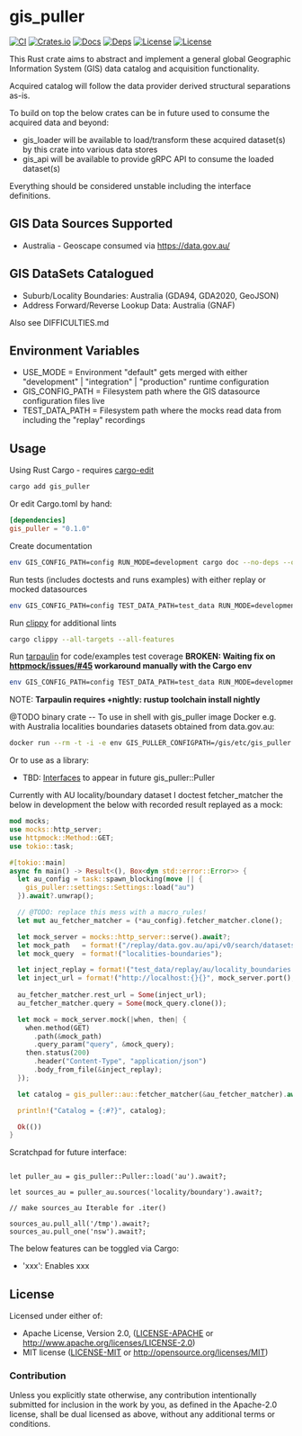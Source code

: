 gis_puller
==========

[![CI](https://github.com/pinkforest/gis_puller/actions/workflows/CI.yml/badge.svg)](https://github.com/pinkforest/gis_puller/actions/workflows/CI.yml)
[![Crates.io](http://meritbadge.herokuapp.com/gis_puller)](https://crates.io/crates/gis_puller)
[![Docs](https://docs.rs/gis_puller/badge.svg)](https://docs.rs/gis_puller)
[![Deps](https://deps.rs/repo/github/pinkforest/gis_puller/status.svg)](https://deps.rs/repo/github/pinkforest/gispuller)
[![License](https://img.shields.io/badge/License-Apache%202.0-blue.svg)](https://opensource.org/licenses/Apache-2.0)
[![License](https://img.shields.io/badge/License-MIT-yellow.svg)](https://opensource.org/licenses/MIT)

This Rust crate aims to abstract and implement a general global Geographic Information System (GIS) data catalog and acquisition functionality.

Acquired catalog will follow the data provider derived structural separations as-is.

To build on top the below crates can be in future used to consume the acquired data and beyond:

- gis_loader will be available to load/transform these acquired dataset(s) by this crate into various data stores
- gis_api will be available to provide gRPC API to consume the loaded dataset(s)

Everything should be considered unstable including the interface definitions.

## GIS Data Sources Supported

- Australia - Geoscape consumed via https://data.gov.au/

## GIS DataSets Catalogued

- Suburb/Locality Boundaries: Australia  (GDA94, GDA2020, GeoJSON)
- Address Forward/Reverse Lookup Data: Australia (GNAF)

Also see DIFFICULTIES.md

## Environment Variables

- USE_MODE = Environment "default" gets merged with either "development" | "integration" | "production" runtime configuration
- GIS_CONFIG_PATH = Filesystem path where the GIS datasource configuration files live
- TEST_DATA_PATH = Filesystem path where the mocks read data from including the "replay" recordings

## Usage

Using Rust Cargo - requires [cargo-edit](https://crates.io/crates/cargo-edit)

```bash
cargo add gis_puller
```

Or edit Cargo.toml by hand:

```toml
[dependencies]
gis_puller = "0.1.0"
```

Create documentation
```bash
env GIS_CONFIG_PATH=config RUN_MODE=development cargo doc --no-deps --open
```

Run tests (includes doctests and runs examples) with either replay or mocked datasources
```bash
env GIS_CONFIG_PATH=config TEST_DATA_PATH=test_data RUN_MODE=development cargo test
```

Run [clippy](https://github.com/rust-lang/rust-clippy) for additional lints
```bash
cargo clippy --all-targets --all-features
```

Run [tarpaulin](https://github.com/xd009642/tarpaulin) for code/examples test coverage
__BROKEN: Waiting fix on [httpmock/issues/#45](https://github.com/alexliesenfeld/httpmock/issues/45) workaround manually with the Cargo env__
```bash
env GIS_CONFIG_PATH=config TEST_DATA_PATH=test_data RUN_MODE=development cargo +nightly tarpaulin --run-types Tests,Doctests,Benchmarks,Examples,Lib,Bins -v
```
NOTE: __Tarpaulin requires +nightly: rustup toolchain install nightly__

@TODO binary crate -- To use in shell with gis_puller image Docker e.g. with Australia localities boundaries datasets obtained from data.gov.au:
```bash
docker run --rm -t -i -e env GIS_PULLER_CONFIGPATH=/gis/etc/gis_puller GIS_PULLER_DATAPATH=/gis/data gis_puller gis_puller pull --all au locality/boundary
```

Or to use as a library:
- TBD: [Interfaces](INTERFACES.md) to appear in future gis_puller::Puller

Currently with AU locality/boundary dataset I doctest fetcher_matcher the below in development the below with recorded result replayed as a mock:

```rust
mod mocks;
use mocks::http_server;
use httpmock::Method::GET;
use tokio::task;

#[tokio::main]
async fn main() -> Result<(), Box<dyn std::error::Error>> {
  let au_config = task::spawn_blocking(move || {
    gis_puller::settings::Settings::load("au")
  }).await?.unwrap();

  // @TODO: replace this mess with a macro_rules!
  let mut au_fetcher_matcher = (*au_config).fetcher_matcher.clone();

  let mock_server = mocks::http_server::serve().await?;
  let mock_path   = format!("/replay/data.gov.au/api/v0/search/datasets");
  let mock_query  = format!("localities-boundaries");

  let inject_replay = format!("test_data/replay/au/locality_boundaries.json");
  let inject_url = format!("http://localhost:{}{}", mock_server.port(), &mock_path);
  
  au_fetcher_matcher.rest_url = Some(inject_url);
  au_fetcher_matcher.query = Some(mock_query.clone());

  let mock = mock_server.mock(|when, then| {
    when.method(GET)       
      .path(&mock_path)
      .query_param("query", &mock_query);
    then.status(200)
      .header("Content-Type", "application/json")
      .body_from_file(&inject_replay);
  });

  let catalog = gis_puller::au::fetcher_matcher(&au_fetcher_matcher).await?;

  println!("Catalog = {:#?}", catalog);

  Ok(())
}  
```

Scratchpad for future interface:
```ignore

let puller_au = gis_puller::Puller::load('au').await?;

let sources_au = puller_au.sources('locality/boundary').await?;

// make sources_au Iterable for .iter()

sources_au.pull_all('/tmp').await?;
sources_au.pull_one('nsw').await?;

```

[cargo-edit]: https://crates.io/crates/cargo-edit

The below features can be toggled via Cargo:

- 'xxx': Enables xxx

## License

Licensed under either of:

 * Apache License, Version 2.0, ([LICENSE-APACHE](LICENSE-APACHE) or http://www.apache.org/licenses/LICENSE-2.0)
 * MIT license ([LICENSE-MIT](LICENSE-MIT) or http://opensource.org/licenses/MIT)

### Contribution

Unless you explicitly state otherwise, any contribution intentionally submitted for inclusion in the work by you, as defined in the Apache-2.0 license, shall be dual licensed as above, without any additional terms or conditions.
